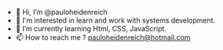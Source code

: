 - 👋 Hi, I’m @pauloheidenreich
- 👀 I'm interested in learn and work with systems development.
- 🌱 I’m currently learning Html, CSS, JavaScript.  
- 📫 How to reach me ? pauloheidenreich@hotmail.com
